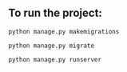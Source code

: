 ## To run the project:
```
python manage.py makemigrations

python manage.py migrate

python manage.py runserver
```
